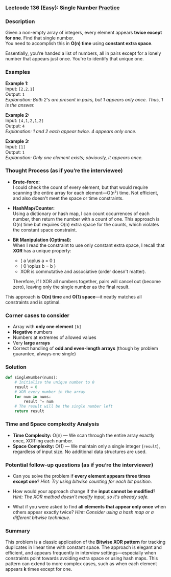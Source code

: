 ### Leetcode 136 (Easy): Single Number [Practice](https://leetcode.com/problems/single-number)

### Description  
Given a non-empty array of integers, every element appears **twice except for one**. Find that single number.  
You need to accomplish this in **O(n) time** using **constant extra space**.

Essentially, you're handed a list of numbers, all in pairs except for a lonely number that appears just once. You're to identify that unique one.

### Examples  

**Example 1:**  
Input: `[2,2,1]`  
Output: `1`  
*Explanation: Both 2's are present in pairs, but 1 appears only once. Thus, 1 is the answer.*

**Example 2:**  
Input: `[4,1,2,1,2]`  
Output: `4`  
*Explanation: 1 and 2 each appear twice. 4 appears only once.*

**Example 3:**  
Input: `[1]`  
Output: `1`  
*Explanation: Only one element exists; obviously, it appears once.*

### Thought Process (as if you’re the interviewee)  
- **Brute-force:**  
  I could check the count of every element, but that would require scanning the entire array for each element—O(n²) time. Not efficient, and also doesn't meet the space or time constraints.

- **HashMap/Counter:**  
  Using a dictionary or hash map, I can count occurrences of each number, then return the number with a count of one. This approach is O(n) time but requires O(n) extra space for the counts, which violates the constant space constraint.

- **Bit Manipulation (Optimal):**  
  When I read the constraint to use only constant extra space, I recall that **XOR** has a unique property:  
  - \( a \oplus a = 0 \)  
  - \( 0 \oplus b = b \)  
  - XOR is commutative and associative (order doesn't matter).
  
  Therefore, if I XOR all numbers together, pairs will cancel out (become zero), leaving only the single number as the final result.

This approach is **O(n) time** and **O(1) space**—it neatly matches all constraints and is optimal.

### Corner cases to consider  
- Array with **only one element** `[k]`
- **Negative** numbers
- Numbers at extremes of allowed values
- Very **large arrays**
- Correct handling of **odd and even-length arrays** (though by problem guarantee, always one single)

### Solution

```python
def singleNumber(nums):
    # Initialize the unique number to 0
    result = 0
    # XOR every number in the array
    for num in nums:
        result ^= num
    # The result will be the single number left
    return result
```

### Time and Space complexity Analysis  

- **Time Complexity:** O(n) — We scan through the entire array exactly once, XOR'ing each number.
- **Space Complexity:** O(1) — We maintain only a single integer (`result`), regardless of input size. No additional data structures are used.

### Potential follow-up questions (as if you’re the interviewer)  

- Can you solve the problem if **every element appears three times except one**?
  *Hint: Try using bitwise counting for each bit position.*

- How would your approach change if the **input cannot be modified**?
  *Hint: The XOR method doesn't modify input, so it's already safe.*

- What if you were asked to find **all elements that appear only once** when others appear exactly twice?
  *Hint: Consider using a hash map or a different bitwise technique.*

### Summary
This problem is a classic application of the **Bitwise XOR pattern** for tracking duplicates in linear time with constant space. The approach is elegant and efficient, and appears frequently in interview settings—especially when constraints point towards avoiding extra space or using hash maps. This pattern can extend to more complex cases, such as when each element appears **k** times except for one.